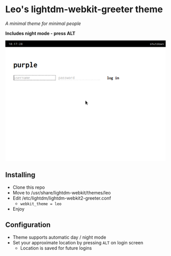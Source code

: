 # Leo's lightdm-webkit-greeter theme
*A minimal theme for minimal people*

**Includes night mode - press ALT**

![Screenshot of theme in day mode](screenshot.png)

## Installing

* Clone this repo
* Move to /usr/share/lightdm-webkit/themes/leo
* Edit /etc/lightdm/lightdm-webkit2-greeter.conf
    * ``webkit_theme = leo``
* Enjoy

## Configuration

* Theme supports automatic day / night mode
* Set your approximate location by pressing ``ALT`` on login screen
    * Location is saved for future logins